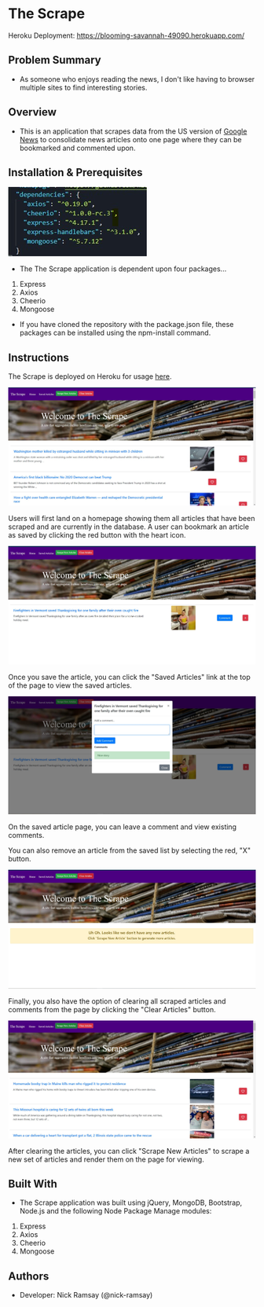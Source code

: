 # The Scrape

Heroku Deployment: https://blooming-savannah-49090.herokuapp.com/

## Problem Summary 
- As someone who enjoys reading the news, I don't like having to browser multiple sites to find interesting stories.

## Overview
- This is an application that scrapes data from the US version of [Google News](https://news.google.com/topics/CAAqIggKIhxDQkFTRHdvSkwyMHZNRGxqTjNjd0VnSmxiaWdBUAE?hl=en-US&gl=US&ceid=US%3Aen) to consolidate news articles onto one page where they can be bookmarked and commented upon.

## Installation & Prerequisites

![Dependent Packages](https://github.com/nick-ramsay/readme-images/blob/master/the-scrape/dependent-packages.jpg?raw=true)

- The The Scrape application is dependent upon four packages...
 1. Express
 2. Axios
 3. Cheerio
 4. Mongoose
 
- If you have cloned the repository with the package.json file, these packages can be installed using the npm-install command.

## Instructions

The Scrape is deployed on Heroku for usage [here](https://blooming-savannah-49090.herokuapp.com/).

![The Scrape Homepage](https://github.com/nick-ramsay/readme-images/blob/master/the-scrape/the-scrape-home.jpg?raw=true)

Users will first land on a homepage showing them all articles that have been scraped and are currently in the database. A user can bookmark an article as saved by clicking the red button with the heart icon.

![The Scrape Saved Articles](https://github.com/nick-ramsay/readme-images/blob/master/the-scrape/the-scrape-saved.jpg?raw=true)

Once you save the article, you can click the "Saved Articles" link at the top of the page to view the saved articles.

![The Scrape Saved - Comment](https://github.com/nick-ramsay/readme-images/blob/master/the-scrape/the-scrape-comment.jpg?raw=true)

On the saved article page, you can leave a comment and view existing comments.

You can also remove an article from the saved list by selecting the red, "X" button.

![The Scrape Saved - Clear Articles](https://github.com/nick-ramsay/readme-images/blob/master/the-scrape/the-scrape-clear-articles.jpg?raw=true)

Finally, you also have the option of clearing all scraped articles and comments from the page by clicking the "Clear Articles" button.

![The Scrape Saved - Rescrape](https://github.com/nick-ramsay/readme-images/blob/master/the-scrape/the-scrape-rescrape.jpg?raw=true)

After clearing the articles, you can click "Scrape New Articles" to scrape a new set of articles and render them on the page for viewing.

## Built With
- The Scrape application was built using jQuery, MongoDB, Bootstrap, Node.js and the following Node Package Manage modules:

 1. Express
 2. Axios
 3. Cheerio
 4. Mongoose

## Authors 
- Developer: Nick Ramsay (@nick-ramsay)